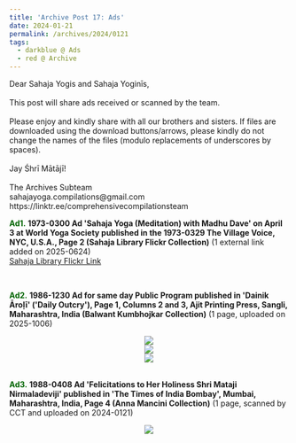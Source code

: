 ```yaml
---
title: 'Archive Post 17: Ads'
date: 2024-01-21
permalink: /archives/2024/0121
tags:
  - darkblue @ Ads
  - red @ Archive
---
```


<p>
Dear Sahaja Yogis and Sahaja Yoginīs,<br>
<br>
This post will share ads received or scanned by the team.<br>
<br>
Please enjoy and kindly share with all our brothers and sisters. If files are downloaded using the download buttons/arrows, please kindly do not change the names of the files (modulo replacements of underscores by spaces).<br>
<br>
Jay Śhrī Mātājī!<br>
<br>
The Archives Subteam<br>
sahajayoga.compilations@gmail.com<br>
https://linktr.ee/comprehensivecompilationsteam<br>
</p>

<font color="DarkGreen"><b>Ad1.</b></font> <b>1973-0300 Ad 'Sahaja Yoga (Meditation) with Madhu Dave' on April 3 at World Yoga Society published in the 1973-0329 The Village Voice, NYC, U.S.A., Page 2 (Sahaja Library Flickr Collection)</b> (1 external link added on 2025-0624)<br>
<a href="https://www.flickr.com/photos/sahajhist/54599186963/">Sahaja Library Flickr Link</a>

<br>

<font color="DarkGreen"><b>Ad2.</b></font> <b> 1986-1230 Ad for same day Public Program published in 'Dainik Āroḷī' ('Daily Outcry'), Page 1, Columns 2 and 3, Ajit Printing Press, Sangli, Maharashtra, India (Balwant Kumbhojkar Collection)</b> (1 page, uploaded on 2025-1006)

<div style="text-align: center"><img src="https://pub-fafd822530b64b16aba4d8eefe69e1af.r2.dev/1986-1230_Ad_for_the_same_day_Public_Program_published_in_'Dainik_Aroli'_('Daily_Outcry')_Page_1_Columns_2_and_3_Ajit_Printing_Press_Sangli_Maharashtra_India_V1_(Balwant_Kumbhojkar_Collection).jpg" /></div>

<div style="text-align: center"><img src="https://pub-fafd822530b64b16aba4d8eefe69e1af.r2.dev/1986-1230_Ad_for_the_same_day_Public_Program_published_in_'Dainik_Aroli'_('Daily_Outcry')_Page_1_Columns_2_and_3_Ajit_Printing_Press_Sangli_Maharashtra_India_V2_(Balwant_Kumbhojkar_Collection).jpg" /></div>

<div style="text-align: center"><img src="https://pub-fafd822530b64b16aba4d8eefe69e1af.r2.dev/1986-1230_Ad_for_the_same_day_Public_Program_published_in_'Dainik_Aroli'_('Daily_Outcry')_Page_1_Columns_2_and_3_Ajit_Printing_Press_Sangli_Maharashtra_India_V3_(Balwant_Kumbhojkar_Collection).jpg" /></div>

<br>

<font color="DarkGreen"><b>Ad3.</b></font> <b>1988-0408 Ad 'Felicitations to Her Holiness Shri Mataji Nirmaladeviji' published in 'The Times of India Bombay', Mumbai, Maharashtra, India, Page 4 (Anna Mancini Collection)</b> (1 page, scanned by CCT and uploaded on 2024-0121)

<div style="text-align: center"><img src="https://pub-fafd822530b64b16aba4d8eefe69e1af.r2.dev/1988-0408_Ad_'Felicitations_to_Her_Holiness_Shri_Mataji_Nirmaladeviji'_published_in_'The_Times_of_India_Bombay'_Mumbai_Maharashtra_India_Page_4_(Anna_Mancini_Collection).jpg" /></div>